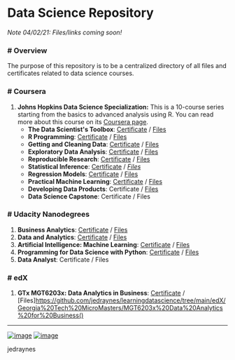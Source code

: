
# Data Science Repository


*Note 04/02/21: Files/links coming soon!*

### # Overview
The purpose of this repository is to be a centralized directory of all files and certificates related to data science courses.

### # Coursera
1. **Johns Hopkins Data Science Specialization:** This is a 10-course series starting from the basics to advanced analysis using R. You can read more about this course on its [Coursera page](https://www.coursera.org/specializations/jhu-data-science).
    * **The Data Scientist's Toolbox**: [Certificate](https://github.com/jedraynes/learningdatascience/blob/main/Coursera/Johns%20Hopkins%20Data%20Science%20Specialization/1%20The%20Data%20Scientist's%20Toolbox/The%20Data%20Scientist's%20Toolbox.pdf) / [Files](https://github.com/jedraynes/learningdatascience/tree/main/Coursera/Johns%20Hopkins%20Data%20Science%20Specialization/1%20The%20Data%20Scientist's%20Toolbox)
    * **R Programming**: [Certificate](https://github.com/jedraynes/learningdatascience/blob/main/Coursera/Johns%20Hopkins%20Data%20Science%20Specialization/2%20R%20Programming/R%20Programming.pdf) / [Files](https://github.com/jedraynes/learningdatascience/tree/main/Coursera/Johns%20Hopkins%20Data%20Science%20Specialization/2%20R%20Programming)
    * **Getting and Cleaning Data**: [Certificate](https://github.com/jedraynes/learningdatascience/blob/main/Coursera/Johns%20Hopkins%20Data%20Science%20Specialization/3%20Getting%20and%20Cleaning%20Data/Getting%20and%20Cleaning%20Data.pdf) / [Files](https://github.com/jedraynes/learningdatascience/tree/main/Coursera/Johns%20Hopkins%20Data%20Science%20Specialization/3%20Getting%20and%20Cleaning%20Data)
    * **Exploratory Data Analysis**: [Certificate](https://github.com/jedraynes/learningdatascience/blob/main/Coursera/Johns%20Hopkins%20Data%20Science%20Specialization/4%20Exploratory%20Data%20Analysis/Exploratory%20Data%20Analysis.pdf) / [Files](https://github.com/jedraynes/learningdatascience/tree/main/Coursera/Johns%20Hopkins%20Data%20Science%20Specialization/4%20Exploratory%20Data%20Analysis)
    * **Reproducible Research**: [Certificate](https://github.com/jedraynes/learningdatascience/blob/main/Coursera/Johns%20Hopkins%20Data%20Science%20Specialization/5%20Reproducible%20Research/Reproducible%20Research.pdf) / [Files](https://github.com/jedraynes/learningdatascience/tree/main/Coursera/Johns%20Hopkins%20Data%20Science%20Specialization/5%20Reproducible%20Research)
    * **Statistical Inference**: [Certificate](https://github.com/jedraynes/learningdatascience/blob/main/Coursera/Johns%20Hopkins%20Data%20Science%20Specialization/6%20Statistical%20Inference/Statistical%20Inference.pdf) / [*Files*](https://github.com/jedraynes/learningdatascience/tree/main/Coursera/Johns%20Hopkins%20Data%20Science%20Specialization/6%20Statistical%20Inference)
    * **Regression Models**: [Certificate](https://github.com/jedraynes/learningdatascience/blob/main/Coursera/Johns%20Hopkins%20Data%20Science%20Specialization/7%20Regression%20Models/Regression%20Models.pdf) / [Files](https://github.com/jedraynes/learningdatascience/tree/main/Coursera/Johns%20Hopkins%20Data%20Science%20Specialization/7%20Regression%20Models)
    * **Practical Machine Learning**:  [Certificate](https://github.com/jedraynes/learningdatascience/blob/main/Coursera/Johns%20Hopkins%20Data%20Science%20Specialization/8%20Practical%20Machine%20Learning/Practical%20Machine%20Learning.pdf) / [Files](https://github.com/jedraynes/learningdatascience/tree/main/Coursera/Johns%20Hopkins%20Data%20Science%20Specialization/8%20Practical%20Machine%20Learning)
    * **Developing Data Products**:  Certificate / [Files](https://github.com/jedraynes/learningdatascience/tree/main/Coursera/Johns%20Hopkins%20Data%20Science%20Specialization/9%20Developing%20Data%20Products)
    * **Data Science Capstone**:  Certificate / Files

### # Udacity Nanodegrees
1. **Business Analytics**:  [Certificate](https://github.com/jedraynes/learningdatascience/blob/main/Udacity/Business%20Analytics/Business%20Analytics.pdf) / [Files](https://github.com/jedraynes/learningdatascience/tree/main/Udacity/Business%20Analytics)
2. **Data and Analytics**:  [Certificate](https://github.com/jedraynes/learningdatascience/blob/main/Udacity/Data%20and%20Analytics/Data%20and%20Analytics.pdf) / [Files](https://github.com/jedraynes/learningdatascience/tree/main/Udacity/Data%20and%20Analytics)
3. **Artificial Intelligence: Machine Learning**:  [Certificate](https://github.com/jedraynes/learningdatascience/blob/main/Udacity/Artificial%20Intelligence%20Machine%20Learning/Artificial%20Intelligence%20Machine%20Learning.pdf) / [Files](https://github.com/jedraynes/learningdatascience/tree/main/Udacity/Artificial%20Intelligence%20Machine%20Learning)
4. **Programming for Data Science with Python**:  [Certificate](https://github.com/jedraynes/learningdatascience/blob/main/Udacity/Programming%20for%20Data%20Science%20with%20Python/Programming%20for%20Data%20Science%20with%20Python.pdf) / [Files](https://github.com/jedraynes/learningdatascience/tree/main/Udacity/Programming%20for%20Data%20Science%20with%20Python)
5. **Data Analyst**:  Certificate / Files

### # edX
1. **GTx MGT6203x: Data Analytics in Business**:  [Certificate](https://github.com/jedraynes/learningdatascience/blob/main/edX/Georgia%20Tech%20MicroMasters/MGT6203x%20Data%20Analytics%20for%20Business/GTx%20MGT6203x%20Data%20Analytics%20for%20Business.pdf) / [Files]https://github.com/jedraynes/learningdatascience/tree/main/edX/Georgia%20Tech%20MicroMasters/MGT6203x%20Data%20Analytics%20for%20Business()


---
[![image](https://img.shields.io/badge/Personal%20Site-%20-informational?style=flat-square&logo=appveyor)](https://www.jedraynes.com/)
[![image](https://img.shields.io/badge/LinkedIn-%20-informational?style=flat-square&logo=appveyor)](https://www.linkedin.com/in/jedraynes/)

jedraynes
